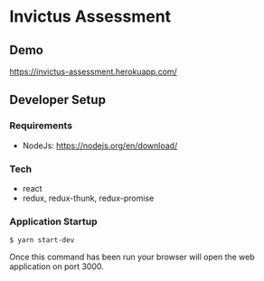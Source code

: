 # Invictus Assessment

## Demo
https://invictus-assessment.herokuapp.com/

## Developer Setup

### Requirements
- NodeJs: https://nodejs.org/en/download/

### Tech
- react
- redux, redux-thunk, redux-promise

### Application Startup

```shell script
$ yarn start-dev
```

Once this command has been run your browser will open the web application on port 3000.
